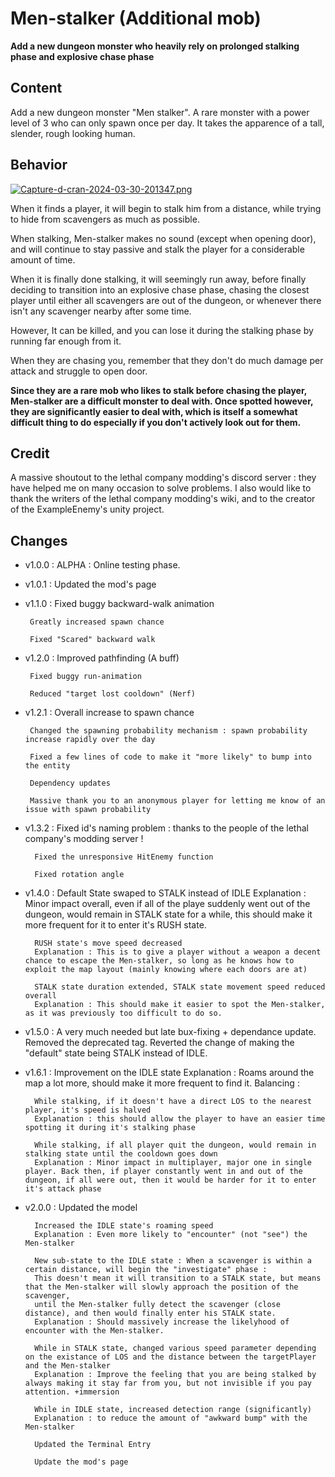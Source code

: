 # Men-stalker (Additional mob)

**Add a new dungeon monster who heavily rely on prolonged stalking phase and explosive chase phase**

## Content
Add a new dungeon monster "Men stalker". 
A rare monster with a power level of 3 who can only spawn once per day.
It takes the apparence of a tall, slender, rough looking human.

## Behavior 

[![Capture-d-cran-2024-03-30-201347.png](https://i.postimg.cc/52gBpBTQ/Capture-d-cran-2024-03-30-201347.png)](https://postimg.cc/FYfkHL9h)

When it finds a player, it will begin to stalk him from a distance, while trying to hide from scavengers as much as possible. 

When stalking, Men-stalker makes no sound (except when opening door), and will continue to stay passive and stalk the player for a considerable amount of time.

When it is finally done stalking, it will seemingly run away, before finally deciding to transition into an explosive chase phase, chasing the closest player until either all scavengers are out of the dungeon, or whenever there isn't any scavenger nearby after some time. 

However, It can be killed, and you can lose it during the stalking phase by running far enough from it. 

When they are chasing you, remember that they don't do much damage per attack and struggle to open door.

<strong>Since they are a rare mob who likes to stalk before chasing the player, Men-stalker are a difficult monster to deal with. Once spotted however, they are significantly easier to deal with, which is itself a somewhat difficult thing to do especially if you don't actively look out for them.</strong>

## Credit
A massive shoutout to the lethal company modding's discord server : they have helped me on many occasion to solve problems.
I also would like to thank the writers of the lethal company modding's wiki, and to the creator of the ExampleEnemy's unity project.

## Changes
 - v1.0.0 : 
        ALPHA : Online testing phase.
 - v1.0.1 : 
        Updated the mod's page 
 - v1.1.0 : 
        Fixed buggy backward-walk animation

        Greatly increased spawn chance 

        Fixed "Scared" backward walk
 - v1.2.0 : 
        Improved pathfinding (A buff)

        Fixed buggy run-animation

        Reduced "target lost cooldown" (Nerf)
 - v1.2.1 :
        Overall increase to spawn chance

        Changed the spawning probability mechanism : spawn probability increase rapidly over the day

        Fixed a few lines of code to make it "more likely" to bump into the entity

        Dependency updates

        Massive thank you to an anonymous player for letting me know of an issue with spawn probability
- v1.3.2 : 
        Fixed id's naming problem : thanks to the people of the lethal company's modding server ! 

        Fixed the unresponsive HitEnemy function 

        Fixed rotation angle
- v1.4.0 :
        Default State swaped to STALK instead of IDLE
        Explanation : Minor impact overall, even if all of the playe suddenly went out of the dungeon, would remain in STALK state for a while, this should make it more frequent for it to enter it's RUSH state.

        RUSH state's move speed decreased
        Explanation : This is to give a player without a weapon a decent chance to escape the Men-stalker, so long as he knows how to exploit the map layout (mainly knowing where each doors are at)

        STALK state duration extended, STALK state movement speed reduced overall
        Explanation : This should make it easier to spot the Men-stalker, as it was previously too difficult to do so.


- v1.5.0 : A very much needed but late bux-fixing + dependance update. Removed the deprecated tag. Reverted the change of making the "default" state being STALK instead of IDLE. 
- v1.6.1 : 
        Improvement on the IDLE state
        Explanation : Roams around the map a lot more, should make it more frequent to find it.
        Balancing : 

        While stalking, if it doesn't have a direct LOS to the nearest player, it's speed is halved 
        Explanation : this should allow the player to have an easier time spotting it during it's stalking phase 

        While stalking, if all player quit the dungeon, would remain in stalking state until the cooldown goes down
        Explanation : Minor impact in multiplayer, major one in single player. Back then, if player constantly went in and out of the dungeon, if all were out, then it would be harder for it to enter it's attack phase
- v2.0.0 : 
        Updated the model 

        Increased the IDLE state's roaming speed
        Explanation : Even more likely to "encounter" (not "see") the Men-stalker

        New sub-state to the IDLE state : When a scavenger is within a certain distance, will begin the "investigate" phase :
        This doesn't mean it will transition to a STALK state, but means that the Men-stalker will slowly approach the position of the scavenger, 
        until the Men-stalker fully detect the scavenger (close distance), and then would finally enter his STALK state.
        Explanation : Should massively increase the likelyhood of encounter with the Men-stalker.

        While in STALK state, changed various speed parameter depending on the existance of LOS and the distance between the targetPlayer and the Men-stalker
        Explanation : Improve the feeling that you are being stalked by always making it stay far from you, but not invisible if you pay attention. +immersion

        While in IDLE state, increased detection range (significantly)
        Explanation : to reduce the amount of "awkward bump" with the Men-stalker

        Updated the Terminal Entry
        
        Update the mod's page